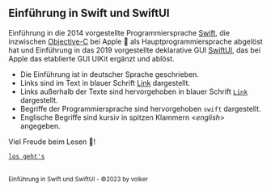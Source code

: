 ## Einführung in Swift und SwiftUI

Einführung in die 2014 vorgestellte Programmiersprache [Swift](https://de.wikipedia.org/wiki/Swift_(Programmiersprache)), die inzwischen [Objective-C](https://de.wikipedia.org/wiki/Objective-C) bei Apple 🍎 als Hauptprogrammiersprache abgelöst hat und Einführung in das 2019 vorgestellte deklarative GUI [SwiftUI](https://de.wikipedia.org/wiki/SwiftUI), das bei Apple das etablierte GUI UIKit ergänzt und ablöst.

- Die Einführung ist in deutscher Sprache geschrieben. 
- Links sind im Text in blauer Schrift [Link]() dargestellt.
- Links außerhalb der Texte sind hervorgehoben in blauer Schrift [`Link`]() dargestellt.
- Begriffe der Programmiersprache sind hervorgehoben `swift` dargestellt.
- Englische Begriffe sind kursiv in spitzen Klammern <_english_> angegeben.

Viel Freude beim Lesen 🥰!

[`los geht's`](https://github.com/gruendau/Swift/wiki)

<br><sup>Einführung in Swift und SwiftUI - &copy;2023 by volker</sup>



